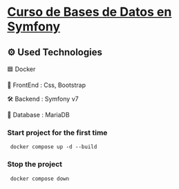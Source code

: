 # [Curso de Bases de Datos en Symfony](https://platzi.com/cursos/sql-symfony//)
<!-- [DEMO](https://www.youtube.com/watch?v=mitM_HCj-Sk) <br />
[DEMO - File Sharing](https://www.youtube.com/watch?v=cTfSEcbLh1Y) -->

## ⚙️ Used Technologies

🟦 Docker

💅 FrontEnd : Css, Bootstrap

🛠 Backend : Symfony v7

💾 Database : MariaDB

<!-- ☁️ Deployment : Github -->

### Start project for the first time
<code> docker compose up -d --build</code>

### Stop the project
<code> docker compose down</code>
